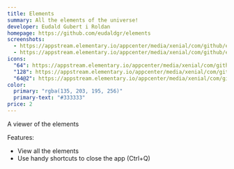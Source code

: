 ```yaml
---
title: Elements
summary: All the elements of the universe!
developer: Eudald Gubert i Roldan
homepage: https://github.com/eudaldgr/elements
screenshots:
  - https://appstream.elementary.io/appcenter/media/xenial/com/github/eudaldgr.elements.desktop/0B87EFD55AA02E9321514763D338AB04/screenshots/image-1_orig.png
  - https://appstream.elementary.io/appcenter/media/xenial/com/github/eudaldgr.elements.desktop/0B87EFD55AA02E9321514763D338AB04/screenshots/image-2_orig.png
icons:
  "64": https://appstream.elementary.io/appcenter/media/xenial/com/github/eudaldgr.elements.desktop/0B87EFD55AA02E9321514763D338AB04/icons/64x64/com.github.eudaldgr.elements_com.github.eudaldgr.elements.png
  "128": https://appstream.elementary.io/appcenter/media/xenial/com/github/eudaldgr.elements.desktop/0B87EFD55AA02E9321514763D338AB04/icons/128x128/com.github.eudaldgr.elements_com.github.eudaldgr.elements.png
  "64@2": https://appstream.elementary.io/appcenter/media/xenial/com/github/eudaldgr.elements.desktop/0B87EFD55AA02E9321514763D338AB04/icons/64x64@2/com.github.eudaldgr.elements_com.github.eudaldgr.elements.png
color:
  primary: "rgba(135, 203, 195, 256)"
  primary-text: "#333333"
price: 2
---
```


<p>A viewer of the elements</p>
<p>Features:</p>
<ul>
  <li>View all the elements</li>
  <li>Use handy shortcuts to close the app (Ctrl+Q)</li>
</ul>